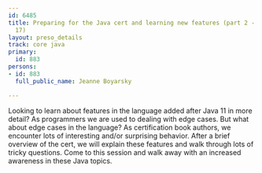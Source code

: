 ```yaml
---
id: 6485
title: Preparing for the Java cert and learning new features (part 2 - Java 12 to
  17)
layout: preso_details
track: core java
primary:
  id: 883
persons:
- id: 883
  full_public_name: Jeanne Boyarsky

---
```

Looking to learn about features in the language added after Java 11 in more detail? As programmers we are used to dealing with edge cases. But what about edge cases in the language? As certification book authors, we encounter lots of interesting and/or surprising behavior.  After a brief overview of the cert, we will explain these features and walk through lots of tricky questions. Come to this session and walk away with an increased awareness in these Java topics.
